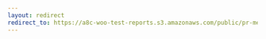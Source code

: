 ```yaml
---
layout: redirect
redirect_to: https://a8c-woo-test-reports.s3.amazonaws.com/public/pr-merge/44487/api/index.html
---
```

